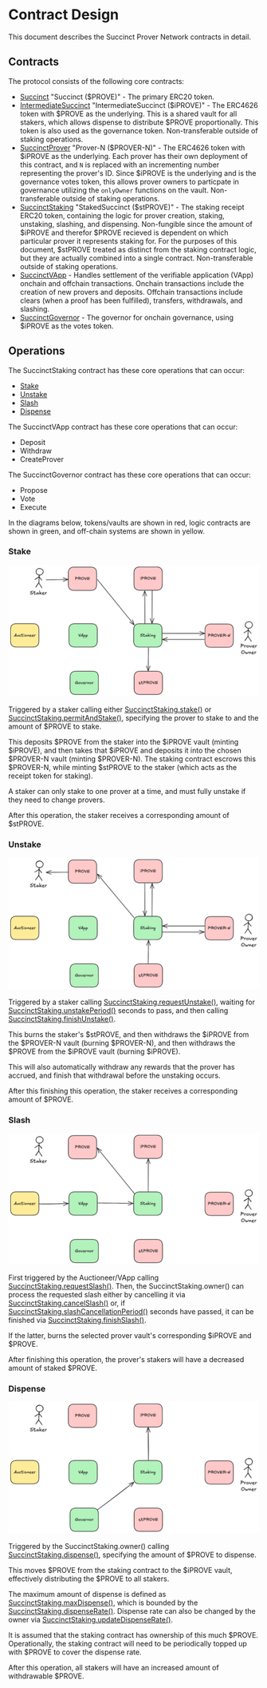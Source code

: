 # Contract Design

This document describes the Succinct Prover Network contracts in detail.

## Contracts

The protocol consists of the following core contracts:

* [Succinct](./src/tokens/Succinct.sol) "Succinct ($PROVE)" - The primary ERC20 token.
* [IntermediateSuccinct](./src/tokens/IntermediateSuccinct.sol) "IntermediateSuccinct ($iPROVE)" - The ERC4626 token with $PROVE as the underlying. This is a shared vault for all stakers, which allows dispense to distribute $PROVE proportionally. This token is also used as the governance token. Non-transferable outside of staking operations.
* [SuccinctProver](./src/tokens/SuccinctProver.sol) "Prover-N ($PROVER-N)" - The ERC4626 token with $iPROVE as the underlying. Each prover has their own deployment of this contract, and `N` is replaced with an incrementing number representing the prover's ID. Since $iPROVE is the underlying and is the governance votes token, this allows prover owners to particpate in governance utilizing the `onlyOwner` functions on the vault. Non-transferable outside of staking operations.
* [SuccinctStaking](./src/SuccinctStaking.sol) "StakedSuccinct ($stPROVE)" - The staking receipt ERC20 token, containing the logic for prover creation, staking, unstaking, slashing, and dispensing. Non-fungible since the amount of $iPROVE and therefor $PROVE recieved is dependent on which particular prover it represents staking for. For the purposes of this document, $stPROVE treated as distinct from the staking contract logic, but they are actually combined into a single contract. Non-transferable outside of staking operations.
* [SuccinctVApp](./src/SuccinctVApp.sol) - Handles settlement of the verifiable application (VApp) onchain and offchain transactions. Onchain transactions include the creation of new provers and deposits. Offchain transactions include clears (when a proof has been fulfilled), transfers, withdrawals, and slashing.
* [SuccinctGovernor](./src/SuccinctGovernor.sol) - The governor for onchain governance, using $iPROVE as the votes token.

## Operations

The SuccinctStaking contract has these core operations that can occur:

* [Stake](./#stake)
* [Unstake](./#unstake)
* [Slash](./#slash)
* [Dispense](./#dispense)

The SuccinctVApp contract has these core operations that can occur:

* Deposit
* Withdraw
* CreateProver

The SuccinctGovernor contract has these core operations that can occur:

* Propose
* Vote
* Execute

In the diagrams below, tokens/vaults are shown in red, logic contracts are shown in green, and off-chain systems are shown in yellow.

### Stake

![Stake](./media/stake.png)

Triggered by a staker calling either [SuccinctStaking.stake()](./src/SuccinctStaking.sol#L244) or [SuccinctStaking.permitAndStake()](./src/SuccinctStaking.sol#L257), specifying the prover to stake to and the amount of $PROVE to stake.

This deposits $PROVE from the staker into the $iPROVE vault (minting $iPROVE), and then takes that $iPROVE and deposits it into the chosen $PROVER-N vault (minting $PROVER-N). The staking contract escrows this $PROVER-N, while minting $stPROVE to the staker (which acts as the receipt token for staking).

A staker can only stake to one prover at a time, and must fully unstake if they need to change provers.

After this operation, the staker receives a corresponding amount of $stPROVE.

### Unstake

![Unstake](./media/unstake.png)

Triggered by a staker calling [SuccinctStaking.requestUnstake()](./src/SuccinctStaking.sol#L280), waiting for [SuccinctStaking.unstakePeriod()](./src/SuccinctStaking.sol#L52) seconds to pass, and then calling [SuccinctStaking.finishUnstake()](./src/SuccinctStaking.sol#L326).

This burns the staker's $stPROVE, and then withdraws the $iPROVE from the $PROVER-N vault (burning $PROVER-N), and then withdraws the $PROVE from the $iPROVE vault (burning $iPROVE).

This will also automatically withdraw any rewards that the prover has accrued, and finish that withdrawal before the unstaking occurs.

After this finishing this operation, the staker receives a corresponding amount of $PROVE.

### Slash

![Slash](./media/slash.png)

First triggered by the Auctioneer/VApp calling [SuccinctStaking.requestSlash()](./src/SuccinctStaking.sol#L362). Then, the SuccinctStaking.owner() can process the requested slash either by cancelling it via [SuccinctStaking.cancelSlash()](./src/SuccinctStaking.sol#L387) or, if [SuccinctStaking.slashCancellationPeriod()](./src/SuccinctStaking.sol#L55) seconds have passed, it can be finished via [SuccinctStaking.finishSlash()](./src/SuccinctStaking.sol#L421).

If the latter, burns the selected prover vault's corresponding $iPROVE and $PROVE.

After finishing this operation, the prover's stakers will have a decreased amount of staked $PROVE.

### Dispense

![Dispense](./media/dispense.png)

Triggered by the SuccinctStaking.owner() calling [SuccinctStaking.dispense()](./src/SuccinctStaking.sol#L491), specifying the amount of $PROVE to dispense.

This moves $PROVE from the staking contract to the $iPROVE vault, effectively distributing the $PROVE to all stakers.

The maximum amount of dispense is defined as [SuccinctStaking.maxDispense()](./src/SuccinctStaking.sol#L229), which is bounded by the [SuccinctStaking.dispenseRate()](./src/SuccinctStaking.sol#L58). Dispense rate can also be changed by the owner via [SuccinctStaking.updateDispenseRate()](./src/SuccinctStaking.sol#L519).

It is assumed that the staking contract has ownership of this much $PROVE. Operationally, the staking contract will need to be periodically topped up with $PROVE to cover the dispense rate.

After this operation, all stakers will have an increased amount of withdrawable $PROVE.